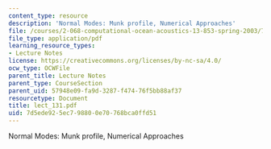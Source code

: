 ```yaml
---
content_type: resource
description: 'Normal Modes: Munk profile, Numerical Approaches'
file: /courses/2-068-computational-ocean-acoustics-13-853-spring-2003/7d5ede925ec798800e70768bca0ffd51_lect_131.pdf
file_type: application/pdf
learning_resource_types:
- Lecture Notes
license: https://creativecommons.org/licenses/by-nc-sa/4.0/
ocw_type: OCWFile
parent_title: Lecture Notes
parent_type: CourseSection
parent_uid: 57948e09-fa9d-3287-f474-76f5bb88af37
resourcetype: Document
title: lect_131.pdf
uid: 7d5ede92-5ec7-9880-0e70-768bca0ffd51
---
```

Normal Modes: Munk profile, Numerical Approaches